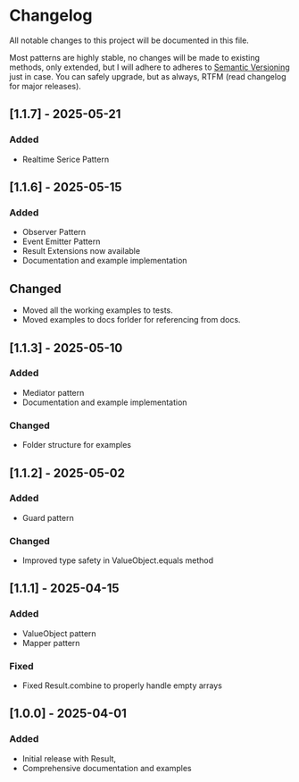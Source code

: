 # Changelog

All notable changes to this project will be documented in this file.

Most patterns are highly stable, no changes will be made to existing methods, only extended, but I will adhere to adheres to [Semantic Versioning](https://semver.org/spec/v2.0.0.html) just in case. You can safely upgrade, but as always, RTFM (read changelog for major releases).

## [1.1.7] - 2025-05-21

### Added

- Realtime Serice Pattern

## [1.1.6] - 2025-05-15

### Added

- Observer Pattern
- Event Emitter Pattern
- Result Extensions now available
- Documentation and example implementation

## Changed

- Moved all the working examples to tests.
- Moved examples to docs forlder for referencing from docs.

## [1.1.3] - 2025-05-10

### Added

- Mediator pattern
- Documentation and example implementation

### Changed

- Folder structure for examples

## [1.1.2] - 2025-05-02

### Added

- Guard pattern

### Changed

- Improved type safety in ValueObject.equals method

## [1.1.1] - 2025-04-15

### Added

- ValueObject pattern
- Mapper pattern

### Fixed

- Fixed Result.combine to properly handle empty arrays

## [1.0.0] - 2025-04-01

### Added

- Initial release with Result,
- Comprehensive documentation and examples
